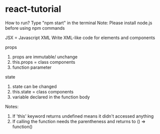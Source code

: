 # react-tutorial

How to run?
Type "npm start" in the terminal
Note: Please install node.js before using npm commands

JSX = Javascript XML
Write XML-like code for elements and components
 
props
1. props are immutable/ unchange
2. this.props = class components
3. function parameter

state
1. state can be changed
2. this.state = class components
3. variable declared in the function body

Notes:
1. If 'this' keyword returns undefined means it didn't accessed anything
2. If calling the function needs the parentheness and returns to () => function()